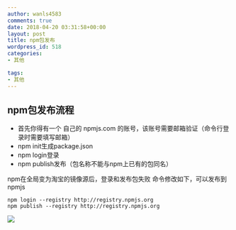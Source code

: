 ```yaml
---
author: wanls4583
comments: true
date: 2018-04-20 03:31:58+00:00
layout: post
title: npm包发布
wordpress_id: 518
categories:
- 其他

tags:
- 其他
---
```


## npm包发布流程
- 首先你得有一个 自己的 npmjs.com 的账号，该账号需要邮箱验证（命令行登录时需要填写邮箱）
- npm init生成package.json
- npm login登录
- npm publish发布（包名称不能与npm上已有的包同名）

npm在全局变为淘宝的镜像源后，登录和发布包失败
命令修改如下，可以发布到npmjs
```
npm login --registry http://registry.npmjs.org
npm publish --registry http://registry.npmjs.org
```
![](http://lisong-blog.gz.bcebos.com/npm.jpg?authorization=bce-auth-v1%2F99d20c83bd45422eb6ca5fe083097f9c%2F2018-04-20T03%3A26%3A22Z%2F-1%2Fhost%2Ff64659d99f786d4b18e70f5e82f3fa48238eb7d11d97d390739d8b8fe48f8a03)
